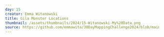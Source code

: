 ```yaml
---
day: 15
creator: Emma Witanowski
title: Gila Monster Locations
thumbnail: /assets/thumbnails/2024/15-Witanowski-My%20Data.png
source: https://github.com/emmawita/30DayMappingChallenge2024/blob/main/scripts/Witanowski_Day15.Rmd
---
```


